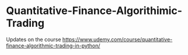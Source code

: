# Quantitative-Finance-Algorithimic-Trading
Updates on the course
https://www.udemy.com/course/quantitative-finance-algorithmic-trading-in-python/
